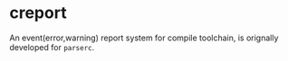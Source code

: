 # creport

An event(error,warning) report system for compile toolchain, is orignally developed for `parserc`.
